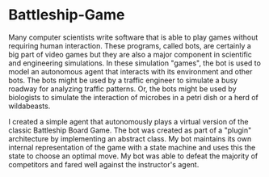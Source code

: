 # Battleship-Game #

Many computer scientists write software that is able to play games without requiring human interaction. These programs, called bots, are certainly a big part of video games but they are also a major component in scientific and engineering simulations. In these simulation "games", the bot is used to model an autonomous agent that interacts with its environment and other bots. The bots might be used by a traffic engineer to simulate a busy roadway for analyzing traffic patterns. Or, the bots might be used by biologists to simulate the interaction of microbes in a petri dish or a herd of wildabeasts. 

I created a simple agent that autonomously plays a virtual version of the classic Battleship Board Game. The bot  was created as part of a "plugin" architecture by implementing an abstract class. My bot maintains its own internal representation of the game with a state machine and uses this the state to choose an optimal move. My bot was able to defeat the majority of competitors and fared well against the instructor's agent.

